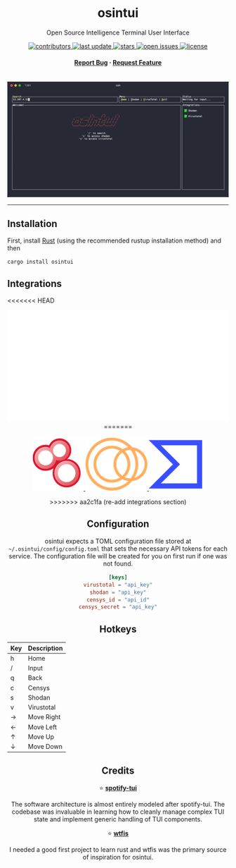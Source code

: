<div align="center">
  <h1>osintui</h1>
  <p> Open Source Intelligence Terminal User Interface </p>
  <!-- Badges -->
  <p>
    <a href="https://github.com/wssheldon/osintui/graphs/contributors">
      <img src="https://img.shields.io/github/contributors/wssheldon/osintui" alt="contributors" />
    </a>
    <a href="">
      <img src="https://img.shields.io/github/last-commit/wssheldon/osintui" alt="last update" />
    </a>
    <a href="https://github.com/wssheldon/osintui/stargazers">
      <img src="https://img.shields.io/github/stars/wssheldon/osintui" alt="stars" />
    </a>
    <a href="https://github.com/wssheldon/osintui/issues/">
      <img src="https://img.shields.io/github/issues/wssheldon/osintui" alt="open issues" />
    </a>
    <a href="https://github.com/wssheldon/osintui/blob/master/LICENSE">
      <img src="https://img.shields.io/github/license/wssheldon/osintui.svg" alt="license" />
    </a>
  </p>
  <h4>
    <a href="https://github.com/wssheldon/osintui/issues/">Report Bug</a>
    <span> · </span>
    <a href="https://github.com/wssheldon/osintui/issues/">Request Feature</a>
  </h4>
</div>
<br />
<div align="center">
  <img src="assets/demo.gif" alt="screenshot" />
</div>

----

## Installation

First, install [Rust](https://www.rust-lang.org/tools/install) (using the recommended rustup installation method) and then

```
cargo install osintui
```

## Integrations

<<<<<<< HEAD
<div align="center">
    <img src="assets/integrations.svg" alt="css-in-readme">
=======
<br>
<div align="center">
  <p>
    <a href="https://shodan.io/">
      <img src="assets/logos/shodan_logo.png" alt="shodan" />
    </a>
    <a href="https://censys.io/">
      <img src="assets/logos/censys_logo.png" alt="censys" />
    </a>
    <a href="https://virustotal.com/">
      <img src="assets/logos/virustotal_logo.png" alt="virustotal" />
    </a>
  </p>
>>>>>>> aa2c1fa (re-add integrations section)
</div>

## Configuration

osintui expects a TOML configuration file stored at `~/.osintui/config/config.toml` that sets the necessary API tokens for each service. The configuration file will be created for you on first run if one was not found.

```toml
[keys]
virustotal = "api_key"
shodan = "api_key"
censys_id = "api_id"
censys_secret = "api_key"
```

## Hotkeys

| Key         | Description |
| ----------- | ----------- |
| h           | Home        |
| /           | Input       |
| q           | Back        |
| c           | Censys      |
| s           | Shodan      |
| v           | Virustotal  |
| →           | Move Right  |
| ←           | Move Left   |
| ↑           | Move Up     |
| ↓           | Move Down   |

## Credits

⭐ **[spotify-tui](https://github.com/Rigellute/spotify-tui)**

The software architecture is almost entirely modeled after spotify-tui. The codebase was invaluable in learning how to cleanly manage complex TUI state and implement generic handling of TUI components.

⭐ **[wtfis](https://github.com/pirxthepilot/wtfis)**

I needed a good first project to learn rust and wtfis was the primary source of inspiration for osintui.
